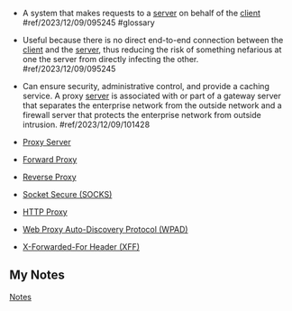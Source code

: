 - A system that makes requests to a [server](server.md) on behalf of the [client](client.md) #ref/2023/12/09/095245 #glossary

- Useful because there is no direct end-to-end connection between the [client](client.md) and the [server](server.md), thus reducing the risk of something nefarious at one the server from directly infecting the other. #ref/2023/12/09/095245 
- Can ensure security, administrative control, and provide a caching service. A proxy [server](server.md) is associated with or part of a gateway server that separates the enterprise network from the outside network and a firewall server that protects the enterprise network from outside intrusion. #ref/2023/12/09/101428 

- [Proxy Server](proxy-server.md)
- [Forward Proxy](forward-proxy.md)
- [Reverse Proxy](reverse-proxy.md)
- [Socket Secure (SOCKS)](socks.md)
- [HTTP Proxy](http-proxy.md)
- [Web Proxy Auto-Discovery Protocol (WPAD)](wpad.md)
- [X-Forwarded-For Header (XFF)](xff.md)
## My Notes
[Notes](mynotes/proxies-notes.md)
